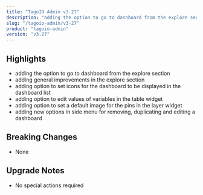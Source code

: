 ```yaml
---
title: "TagoIO Admin v3.27"
description: "adding the option to go to dashboard from the explore section"
slug: "/tagoio-admin/v3-27"
product: "tagoio-admin"
version: "v3.27"
---
```


## Highlights

- adding the option to go to dashboard from the explore section
- adding general improvements in the explore section
- adding option to set icons for the dashboard to be displayed in the dashboard list
- adding option to edit values of variables in the table widget
- adding option to set a default image for the pins in the layer widget
- adding new options in side menu for removing, duplicating and editing a dashboard

## Breaking Changes

- None

## Upgrade Notes

- No special actions required

